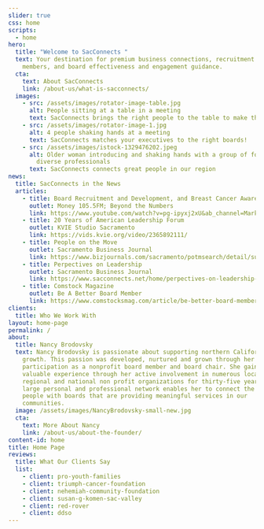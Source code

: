 ```yaml
---
slider: true
css: home
scripts:
  - home
hero:
  title: "Welcome to SacConnects "
  text: Your destination for premium business connections, recruitment of board
    members, and board effectiveness and engagement guidance.
  cta:
    text: About SacConnects
    link: /about-us/what-is-sacconnects/
  images:
    - src: /assets/images/rotator-image-table.jpg
      alt: People sitting at a table in a meeting
      text: SacConnects brings the right people to the table to make things happen!
    - src: /assets/images/rotator-image-1.jpg
      alt: 4 people shaking hands at a meeting
      text: SacConnects matches your executives to the right boards!
    - src: /assets/images/istock-1329476202.jpeg
      alt: Older woman introducing and shaking hands with a group of four young
        diverse professionals
      text: SacConnects connects great people in our region
news:
  title: SacConnects in the News
  articles:
    - title: Board Recruitment and Development, and Breast Cancer Awareness
      outlet: Money 105.5FM; Beyond the Numbers
      link: https://www.youtube.com/watch?v=pg-ipyxj2xU&ab_channel=MarkBellows
    - title: 20 Years of American Leadership Forum
      outlet: KVIE Studio Sacramento
      link: https://vids.kvie.org/video/2365892111/
    - title: People on the Move
      outlet: Sacramento Business Journal
      link: https://www.bizjournals.com/sacramento/potmsearch/detail/submission/5408672/Nancy_Brodovsky
    - title: Perpectives on Leadership
      outlet: Sacramento Business Journal
      link: https://www.sacconnects.net/home/perpectives-on-leadership-1-1/
    - title: Comstock Magazine
      outlet: Be A Better Board Member
      link: https://www.comstocksmag.com/article/be-better-board-member
clients:
  title: Who We Work With
layout: home-page
permalink: /
about:
  title: Nancy Brodovsky
  text: Nancy Brodovsky is passionate about supporting northern California's civic
    growth. This passion was developed, nurtured and grown through her active
    participation as a nonprofit board member and board chair. She gained
    valuable experience through her active involvement in numerous local,
    regional and national non profit organizations for thirty-five years. Her
    large personal and professional network enables her to connect the right
    people with boards that are providing meaningful services in our
    communities.
  image: /assets/images/NancyBrodovsky-small-new.jpg
  cta:
    text: More About Nancy
    link: /about-us/about-the-founder/
content-id: home
title: Home Page
reviews:
  title: What Our Clients Say
  list:
    - client: pro-youth-families
    - client: triumph-cancer-foundation
    - client: nehemiah-community-foundation
    - client: susan-g-komen-sac-valley
    - client: red-rover
    - client: ddso
---
```

